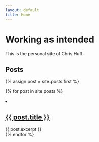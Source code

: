 ```yaml
---
layout: default
title: Home
---
```

# Working as intended

This is the personal site of Chris Huff.

## Posts

{% assign post = site.posts.first %}

{% for post in site.posts %}
    <li>
      <h2><a href="{{ post.url }}">{{ post.title }}</a></h2>
      {{ post.excerpt }}
    </li>
  {% endfor %}

